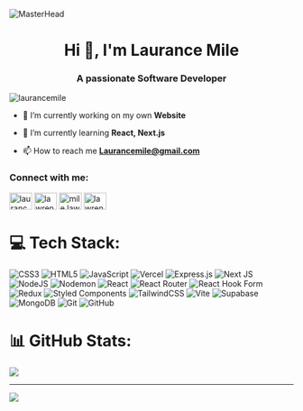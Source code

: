 ![MasterHead](https://media.licdn.com/dms/image/v2/D4D16AQHdaBpJSEa0iA/profile-displaybackgroundimage-shrink_350_1400/profile-displaybackgroundimage-shrink_350_1400/0/1711543601251?e=1750896000&v=beta&t=lOyx6Pfg7XldDJpSx-lyTcikq1-XryEhx9bWiaqOP4s)
<h1 align="center">Hi 👋, I'm Laurance Mile</h1>
<h3 align="center">A passionate Software Developer</h3>

<p align="left"> <img src="https://komarev.com/ghpvc/?username=laurancemile&label=Profile%20views&color=0e75b6&style=flat" alt="laurancemile" /> </p>

- 🔭 I’m currently working on my own **Website**

- 🌱 I’m currently learning **React, Next.js**

- 📫 How to reach me **Laurancemile@gmail.com**

<h3 align="left">Connect with me:</h3>
<p align="left">
<a href="https://linkedin.com/in/laurancemile" target="blank"><img align="center" src="https://raw.githubusercontent.com/rahuldkjain/github-profile-readme-generator/master/src/images/icons/Social/linked-in-alt.svg" alt="laurancemile" height="30" width="40" /></a>
<a href="https://fb.com/lawrencemile" target="blank"><img align="center" src="https://raw.githubusercontent.com/rahuldkjain/github-profile-readme-generator/master/src/images/icons/Social/facebook.svg" alt="lawrencemile" height="30" width="40" /></a>
<a href="https://instagram.com/mile.lawrence" target="blank"><img align="center" src="https://raw.githubusercontent.com/rahuldkjain/github-profile-readme-generator/master/src/images/icons/Social/instagram.svg" alt="mile.lawrence" height="30" width="40" /></a>
<a href="https://discord.gg/lawrencemile" target="blank"><img align="center" src="https://raw.githubusercontent.com/rahuldkjain/github-profile-readme-generator/master/src/images/icons/Social/discord.svg" alt="lawrencemile" height="30" width="40" /></a>
</p>


# 💻 Tech Stack:
![CSS3](https://img.shields.io/badge/css3-%231572B6.svg?style=for-the-badge&logo=css3&logoColor=white) ![HTML5](https://img.shields.io/badge/html5-%23E34F26.svg?style=for-the-badge&logo=html5&logoColor=white) ![JavaScript](https://img.shields.io/badge/javascript-%23323330.svg?style=for-the-badge&logo=javascript&logoColor=%23F7DF1E) ![Vercel](https://img.shields.io/badge/vercel-%23000000.svg?style=for-the-badge&logo=vercel&logoColor=white) ![Express.js](https://img.shields.io/badge/express.js-%23404d59.svg?style=for-the-badge&logo=express&logoColor=%2361DAFB) ![Next JS](https://img.shields.io/badge/Next-black?style=for-the-badge&logo=next.js&logoColor=white) ![NodeJS](https://img.shields.io/badge/node.js-6DA55F?style=for-the-badge&logo=node.js&logoColor=white) ![Nodemon](https://img.shields.io/badge/NODEMON-%23323330.svg?style=for-the-badge&logo=nodemon&logoColor=%BBDEAD) ![React](https://img.shields.io/badge/react-%2320232a.svg?style=for-the-badge&logo=react&logoColor=%2361DAFB) ![React Router](https://img.shields.io/badge/React_Router-CA4245?style=for-the-badge&logo=react-router&logoColor=white) ![React Hook Form](https://img.shields.io/badge/React%20Hook%20Form-%23EC5990.svg?style=for-the-badge&logo=reacthookform&logoColor=white) ![Redux](https://img.shields.io/badge/redux-%23593d88.svg?style=for-the-badge&logo=redux&logoColor=white) ![Styled Components](https://img.shields.io/badge/styled--components-DB7093?style=for-the-badge&logo=styled-components&logoColor=white) ![TailwindCSS](https://img.shields.io/badge/tailwindcss-%2338B2AC.svg?style=for-the-badge&logo=tailwind-css&logoColor=white) ![Vite](https://img.shields.io/badge/vite-%23646CFF.svg?style=for-the-badge&logo=vite&logoColor=white) ![Supabase](https://img.shields.io/badge/Supabase-3ECF8E?style=for-the-badge&logo=supabase&logoColor=white) ![MongoDB](https://img.shields.io/badge/MongoDB-%234ea94b.svg?style=for-the-badge&logo=mongodb&logoColor=white) ![Git](https://img.shields.io/badge/git-%23F05033.svg?style=for-the-badge&logo=git&logoColor=white) ![GitHub](https://img.shields.io/badge/github-%23121011.svg?style=for-the-badge&logo=github&logoColor=white)
# 📊 GitHub Stats:
![](https://github-readme-stats.vercel.app/api/top-langs/?username=Lawrence&theme=dark&hide_border=false&include_all_commits=false&count_private=false&layout=compact)

---
[![](https://visitcount.itsvg.in/api?id=Lawrence&icon=0&color=0)](https://visitcount.itsvg.in)

<!-- Proudly created with GPRM ( https://gprm.itsvg.in ) -->

